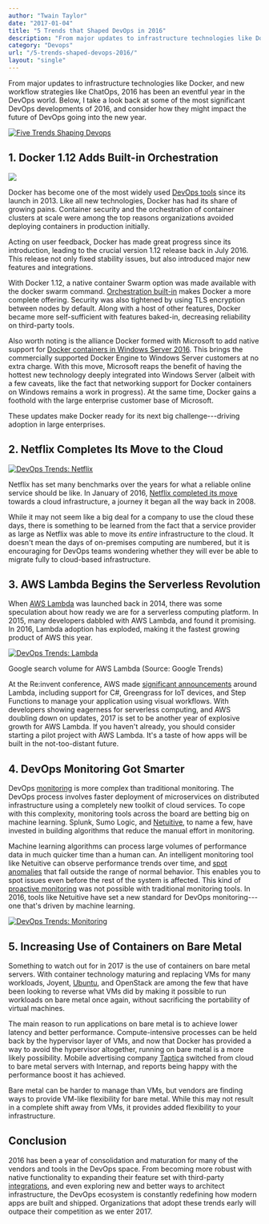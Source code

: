```yaml
---
author: "Twain Taylor"
date: "2017-01-04"
title: "5 Trends that Shaped DevOps in 2016"
description: "From major updates to infrastructure technologies like Docker, and new workflow strategies like ChatOps, 2016 has been an eventful year in the DevOps world. "
category: "Devops"
url: "/5-trends-shaped-devops-2016/"
layout: "single"
---
```


From major updates to infrastructure technologies like Docker, and new workflow strategies like ChatOps, 2016 has been an eventful year in the DevOps world. Below, I take a look back at some of the most significant DevOps developments of 2016, and consider how they might impact the future of DevOps going into the new year.

[![Five Trends Shaping Devops](/wp-content/uploads/2017/07/5-Trend-Option-4.png)](/wp-content/uploads/2017/07/5-Trend-Option-4.png)

1\. Docker 1.12 Adds Built-in Orchestration
-------------------------------------------

[![](/wp-content/uploads/2017/07/large_h-trans-1-1024x352.png)](/wp-content/uploads/2017/07/large_h-trans-1.png)

Docker has become one of the most widely used [DevOps tools](/devops-tools-stacking-up-for-success) since its launch in 2013. Like all new technologies, Docker has had its share of growing pains. Container security and the orchestration of container clusters at scale were among the top reasons organizations avoided deploying containers in production initially.

Acting on user feedback, Docker has made great progress since its introduction, leading to the crucial version 1.12 release back in July 2016. This release not only fixed stability issues, but also introduced major new features and integrations.

With Docker 1.12, a native container Swarm option was made available with the docker swarm command. [Orchestration built-in](https://blog.docker.com/2016/06/docker-1-12-built-in-orchestration/) makes Docker a more complete offering. Security was also tightened by using TLS encryption between nodes by default. Along with a host of other features, Docker became more self-sufficient with features baked-in, decreasing reliability on third-party tools.

Also worth noting is the alliance Docker formed with Microsoft to add native support for [Docker containers in Windows Server 2016](https://blog.docker.com/2016/09/dockerforws2016/). This brings the commercially supported Docker Engine to Windows Server customers at no extra charge. With this move, Microsoft reaps the benefit of having the hottest new technology deeply integrated into Windows Server (albeit with a few caveats, like the fact that networking support for Docker containers on Windows remains a work in progress). At the same time, Docker gains a foothold with the large enterprise customer base of Microsoft.

These updates make Docker ready for its next big challenge---driving adoption in large enterprises.

2\. Netflix Completes Its Move to the Cloud
-------------------------------------------

[![DevOps Trends: Netflix](/wp-content/uploads/2017/07/Netflix_2015_logo.png)](/wp-content/uploads/2017/07/Netflix_2015_logo.png)

Netflix has set many benchmarks over the years for what a reliable online service should be like. In January of 2016, [Netflix completed its move](https://media.netflix.com/en/company-blog/completing-the-netflix-cloud-migration) towards a cloud infrastructure, a journey it began all the way back in 2008.

While it may not seem like a big deal for a company to use the cloud these days, there is something to be learned from the fact that a service provider as large as Netflix was able to move its *entire* infrastructure to the cloud. It doesn't mean the days of on-premises computing are numbered, but it is encouraging for DevOps teams wondering whether they will ever be able to migrate fully to cloud-based infrastructure.

3\. AWS Lambda Begins the Serverless Revolution
-----------------------------------------------

When [AWS Lambda](/best-practices-aws-lambda-monitoring) was launched back in 2014, there was some speculation about how ready we are for a serverless computing platform. In 2015, many developers dabbled with AWS Lambda, and found it promising. In 2016, Lambda adoption has exploded, making it the fastest growing product of AWS this year.

[![DevOps Trends: Lambda](/wp-content/uploads/2017/07/Search-Volume-Lambda.png)](/wp-content/uploads/2017/07/Search-Volume-Lambda.png)

Google search volume for AWS Lambda (Source: Google Trends)

At the Re:invent conference, AWS made [significant announcements](https://venturebeat.com/2016/12/01/aws-enhances-lambda-with-step-functions-cloudfront-compute-capability-c-support/) around Lambda, including support for C#, Greengrass for IoT devices, and Step Functions to manage your application using visual workflows. With developers showing eagerness for serverless computing, and AWS doubling down on updates, 2017 is set to be another year of explosive growth for AWS Lambda. If you haven't already, you should consider starting a pilot project with AWS Lambda. It's a taste of how apps will be built in the not-too-distant future.

4\. DevOps Monitoring Got Smarter
---------------------------------

DevOps [monitoring](/adding-analytics-to-devops-model) is more complex than traditional monitoring. The DevOps process involves faster deployment of microservices on distributed infrastructure using a completely new toolkit of cloud services. To cope with this complexity, monitoring tools across the board are betting big on machine learning. Splunk, Sumo Logic, and [Netuitive](/how-to-leverage-machine-learning-for-proactive-monitoring-alerts), to name a few, have invested in building algorithms that reduce the manual effort in monitoring.

Machine learning algorithms can process large volumes of performance data in much quicker time than a human can. An intelligent monitoring tool like Netuitive can observe performance trends over time, and [spot anomalies](/what-is-anomaly-detection) that fall outside the range of normal behavior. This enables you to spot issues even before the rest of the system is affected. This kind of [proactive monitoring](/how-to-leverage-machine-learning-for-proactive-monitoring-alerts) was not possible with traditional monitoring tools. In 2016, tools like Netuitive have set a new standard for DevOps monitoring---one that's driven by machine learning.

[![DevOps Trends: Monitoring](/wp-content/uploads/2016/05/whynetuitive-anomalydetection.png)](/wp-content/uploads/2016/05/whynetuitive-anomalydetection.png)

5\. Increasing Use of Containers on Bare Metal
----------------------------------------------

Something to watch out for in 2017 is the use of containers on bare metal servers. With container technology maturing and replacing VMs for many workloads, Joyent, [Ubuntu](https://www.ubuntu.com/containers/lxd), and OpenStack are among the few that have been looking to reverse what VMs did by making it possible to run workloads on bare metal once again, without sacrificing the portability of virtual machines.

The main reason to run applications on bare metal is to achieve lower latency and better performance. Compute-intensive processes can be held back by the hypervisor layer of VMs, and now that Docker has provided a way to avoid the hypervisor altogether, running on bare metal is a more likely possibility. Mobile advertising company [Taptica](https://thenewstack.io/in-defense-of-bare-metal/) switched from cloud to bare metal servers with Internap, and reports being happy with the performance boost it has achieved.

Bare metal can be harder to manage than VMs, but vendors are finding ways to provide VM-like flexibility for bare metal. While this may not result in a complete shift away from VMs, it provides added flexibility to your infrastructure.

Conclusion
----------

2016 has been a year of consolidation and maturation for many of the vendors and tools in the DevOps space. From becoming more robust with native functionality to expanding their feature set with third-party [integrations](/integrations), and even exploring new and better ways to architect infrastructure, the DevOps ecosystem is constantly redefining how modern apps are built and shipped. Organizations that adopt these trends early will outpace their competition as we enter 2017.

